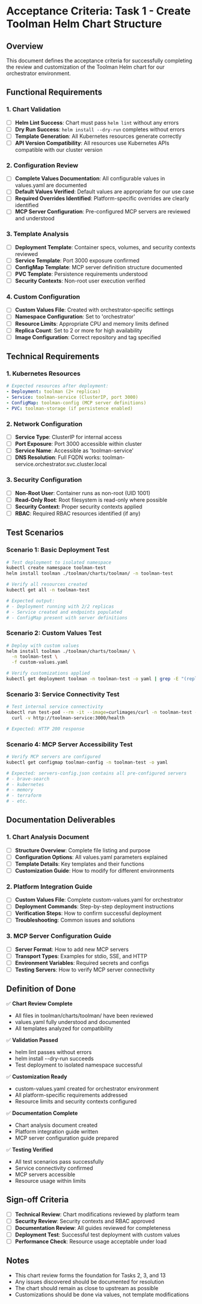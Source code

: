 # Acceptance Criteria: Task 1 - Create Toolman Helm Chart Structure

## Overview
This document defines the acceptance criteria for successfully completing the review and customization of the Toolman Helm chart for our orchestrator environment.

## Functional Requirements

### 1. Chart Validation
- [ ] **Helm Lint Success**: Chart must pass `helm lint` without any errors
- [ ] **Dry Run Success**: `helm install --dry-run` completes without errors
- [ ] **Template Generation**: All Kubernetes resources generate correctly
- [ ] **API Version Compatibility**: All resources use Kubernetes APIs compatible with our cluster version

### 2. Configuration Review
- [ ] **Complete Values Documentation**: All configurable values in values.yaml are documented
- [ ] **Default Values Verified**: Default values are appropriate for our use case
- [ ] **Required Overrides Identified**: Platform-specific overrides are clearly identified
- [ ] **MCP Server Configuration**: Pre-configured MCP servers are reviewed and understood

### 3. Template Analysis
- [ ] **Deployment Template**: Container specs, volumes, and security contexts reviewed
- [ ] **Service Template**: Port 3000 exposure confirmed
- [ ] **ConfigMap Template**: MCP server definition structure documented
- [ ] **PVC Template**: Persistence requirements understood
- [ ] **Security Contexts**: Non-root user execution verified

### 4. Custom Configuration
- [ ] **Custom Values File**: Created with orchestrator-specific settings
- [ ] **Namespace Configuration**: Set to 'orchestrator'
- [ ] **Resource Limits**: Appropriate CPU and memory limits defined
- [ ] **Replica Count**: Set to 2 or more for high availability
- [ ] **Image Configuration**: Correct repository and tag specified

## Technical Requirements

### 1. Kubernetes Resources
```yaml
# Expected resources after deployment:
- Deployment: toolman (2+ replicas)
- Service: toolman-service (ClusterIP, port 3000)
- ConfigMap: toolman-config (MCP server definitions)
- PVC: toolman-storage (if persistence enabled)
```

### 2. Network Configuration
- [ ] **Service Type**: ClusterIP for internal access
- [ ] **Port Exposure**: Port 3000 accessible within cluster
- [ ] **Service Name**: Accessible as 'toolman-service'
- [ ] **DNS Resolution**: Full FQDN works: toolman-service.orchestrator.svc.cluster.local

### 3. Security Configuration
- [ ] **Non-Root User**: Container runs as non-root (UID 1001)
- [ ] **Read-Only Root**: Root filesystem is read-only where possible
- [ ] **Security Context**: Proper security contexts applied
- [ ] **RBAC**: Required RBAC resources identified (if any)

## Test Scenarios

### Scenario 1: Basic Deployment Test
```bash
# Test deployment to isolated namespace
kubectl create namespace toolman-test
helm install toolman ./toolman/charts/toolman/ -n toolman-test

# Verify all resources created
kubectl get all -n toolman-test

# Expected output:
# - Deployment running with 2/2 replicas
# - Service created and endpoints populated
# - ConfigMap present with server definitions
```

### Scenario 2: Custom Values Test
```bash
# Deploy with custom values
helm install toolman ./toolman/charts/toolman/ \
  -n toolman-test \
  -f custom-values.yaml

# Verify customizations applied
kubectl get deployment toolman -n toolman-test -o yaml | grep -E "(replicas|image:|cpu:|memory:)"
```

### Scenario 3: Service Connectivity Test
```bash
# Test internal service connectivity
kubectl run test-pod --rm -it --image=curlimages/curl -n toolman-test -- \
  curl -v http://toolman-service:3000/health

# Expected: HTTP 200 response
```

### Scenario 4: MCP Server Accessibility Test
```bash
# Verify MCP servers are configured
kubectl get configmap toolman-config -n toolman-test -o yaml

# Expected: servers-config.json contains all pre-configured servers
# - brave-search
# - kubernetes
# - memory
# - terraform
# - etc.
```

## Documentation Deliverables

### 1. Chart Analysis Document
- [ ] **Structure Overview**: Complete file listing and purpose
- [ ] **Configuration Options**: All values.yaml parameters explained
- [ ] **Template Details**: Key templates and their functions
- [ ] **Customization Guide**: How to modify for different environments

### 2. Platform Integration Guide
- [ ] **Custom Values File**: Complete custom-values.yaml for orchestrator
- [ ] **Deployment Commands**: Step-by-step deployment instructions
- [ ] **Verification Steps**: How to confirm successful deployment
- [ ] **Troubleshooting**: Common issues and solutions

### 3. MCP Server Configuration Guide
- [ ] **Server Format**: How to add new MCP servers
- [ ] **Transport Types**: Examples for stdio, SSE, and HTTP
- [ ] **Environment Variables**: Required secrets and configs
- [ ] **Testing Servers**: How to verify MCP server connectivity

## Definition of Done

✅ **Chart Review Complete**
- All files in toolman/charts/toolman/ have been reviewed
- values.yaml fully understood and documented
- All templates analyzed for compatibility

✅ **Validation Passed**
- helm lint passes without errors
- helm install --dry-run succeeds
- Test deployment to isolated namespace successful

✅ **Customization Ready**
- custom-values.yaml created for orchestrator environment
- All platform-specific requirements addressed
- Resource limits and security contexts configured

✅ **Documentation Complete**
- Chart analysis document created
- Platform integration guide written
- MCP server configuration guide prepared

✅ **Testing Verified**
- All test scenarios pass successfully
- Service connectivity confirmed
- MCP servers accessible
- Resource usage within limits

## Sign-off Criteria

- [ ] **Technical Review**: Chart modifications reviewed by platform team
- [ ] **Security Review**: Security contexts and RBAC approved
- [ ] **Documentation Review**: All guides reviewed for completeness
- [ ] **Deployment Test**: Successful test deployment with custom values
- [ ] **Performance Check**: Resource usage acceptable under load

## Notes
- This chart review forms the foundation for Tasks 2, 3, and 13
- Any issues discovered should be documented for resolution
- The chart should remain as close to upstream as possible
- Customizations should be done via values, not template modifications